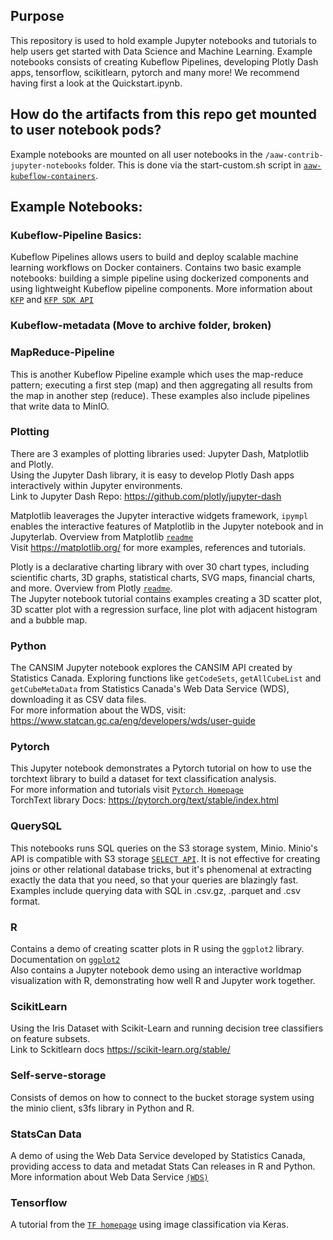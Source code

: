 ## Purpose

This repository is used to hold example Jupyter notebooks and tutorials to help users get started with Data Science and Machine Learning. Example notebooks consists of creating Kubeflow Pipelines, developing Plotly Dash apps, tensorflow, scikitlearn, pytorch and many more! We recommend having first a look at the Quickstart.ipynb.

## How do the artifacts from this repo get mounted to user notebook pods?
Example notebooks are mounted on all user notebooks in the `/aaw-contrib-jupyter-notebooks` folder. This is done via the start-custom.sh script in [`aaw-kubeflow-containers`](https://github.com/StatCan/aaw-kubeflow-containers/blob/master/resources/common/start-custom.sh#L7).

## Example Notebooks:

### Kubeflow-Pipeline Basics:
Kubeflow Pipelines allows users to build and deploy scalable machine learning workflows on Docker containers.
Contains two basic example notebooks: building a simple pipeline using dockerized components and using lightweight Kubeflow pipeline components.
More information about [`KFP`](https://v1-3-branch.kubeflow.org/docs/components/pipelines/overview/pipelines-overview/) and [`KFP SDK API`](https://kubeflow-pipelines.readthedocs.io/en/latest/source/kfp.html) 

### Kubeflow-metadata (Move to archive folder, broken)

### MapReduce-Pipeline
This is another Kubeflow Pipeline example which uses the map-reduce pattern; executing a first step (map) and then aggregating all results from the map in another step (reduce). These examples also include pipelines that write data to MinIO. 

### Plotting
There are 3 examples of plotting libraries used: Jupyter Dash, Matplotlib and Plotly. <br />
Using the Jupyter Dash library, it is easy to develop Plotly Dash apps interactively within Jupyter environments.  <br />
Link to Jupyter Dash Repo: https://github.com/plotly/jupyter-dash <br />

Matplotlib leaverages the Jupyter interactive widgets framework, `ipympl` enables the interactive features of Matplotlib in the Jupyter notebook and in Jupyterlab. Overview from Matplotlib [`readme`](https://github.com/matplotlib/ipympl#ipympl) <br />
Visit https://matplotlib.org/ for more examples, references and tutorials. 

Plotly is a declarative charting library with over 30 chart types, including scientific charts, 3D graphs, statistical charts, SVG maps, financial charts, and more. Overview from Plotly [`readme`](https://github.com/plotly/plotly.py/blob/master/README.md#overview). <br />
The Jupyter notebook tutorial contains examples creating a 3D scatter plot, 3D scatter plot with a regression surface, line plot with adjacent histogram and a bubble map.

### Python
The CANSIM Jupyter notebook explores the CANSIM API created by Statistics Canada. Exploring functions like `getCodeSets`, `getAllCubeList` and `getCubeMetaData` from Statistics Canada's Web Data Service (WDS), downloading it as CSV data files. <br />
For more information about the WDS, visit: https://www.statcan.gc.ca/eng/developers/wds/user-guide

### Pytorch
This Jupyter notebook demonstrates a Pytorch tutorial on how to use the torchtext library to build a dataset for text classification analysis. </br>
For more information and tutorials visit [`Pytorch Homepage`](https://pytorch.org/tutorials/beginner/text_sentiment_ngrams_tutorial.html) </br>
TorchText library Docs: https://pytorch.org/text/stable/index.html

### QuerySQL
This notebooks runs SQL queries on the S3 storage system, Minio. Minio's API is compatible with S3 storage [`SELECT API`](https://docs.min.io/docs/minio-select-api-quickstart-guide.html). It is not effective for creating joins or other relational database tricks, but it's phenomenal at extracting exactly the data that you need, so that your queries are blazingly fast. Examples include querying data with SQL in .csv.gz, .parquet and .csv format.

### R
Contains a demo of creating scatter plots in R using the `ggplot2` library. Documentation on [`ggplot2`](http://r-statistics.co/Top50-Ggplot2-Visualizations-MasterList-R-Code.html#Scatterplot) <br />
Also contains a Jupyter notebook demo using an interactive worldmap visualization with R, demonstrating how well R and Jupyter work together. 

### ScikitLearn
Using the Iris Dataset with Scikit-Learn and running decision tree classifiers on feature subsets. <br />
Link to Sckitlearn docs https://scikit-learn.org/stable/  

### Self-serve-storage
Consists of demos on how to connect to the bucket storage system using the minio client, s3fs library in Python and R.

### StatsCan Data
A demo of using the Web Data Service developed by Statistics Canada, providing access to data and metadat Stats Can releases in R and Python. <br />
More information about Web Data Service [`(WDS)`](https://www.statcan.gc.ca/en/developers/wds)

### Tensorflow
A tutorial from the [`TF homepage`](https://www.tensorflow.org/tutorials/keras/classification) using image classification via Keras.

